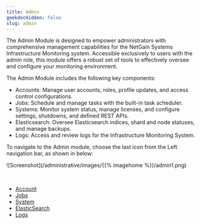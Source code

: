 ```yaml
---
title: Admin
geekdocHidden: false
slug: admin
---
```



The Admin Module is designed to empower administrators with comprehensive management capabilities for the NetGain Systems Infrastructure Monitoring system. Accessible exclusively to users with the admin role, this module offers a robust set of tools to effectively oversee and configure your monitoring environment.

The Admin Module includes the following key components:

* Accounts: Manage user accounts, roles, profile updates, and access control configurations.
* Jobs: Schedule and manage tasks with the built-in task scheduler.
* Systems: Monitor system status, manage licenses, and configure settings, shutdowns, and defined REST APIs.
* Elasticsearch: Oversee Elasticsearch indices, shard and node statuses, and manage backups.
* Logs: Access and review logs for the Infrastructure Monitoring System.

To navigate to the Admin module, choose the last icon from the Left navigation bar, as shown in below:

![Screenshot](/administrative/images/{{% imagehome %}}/admin1.png)

&nbsp;

* <a href="/administrative/admin/accounts/">Account</a>
* <a href="/administrative/admin/jobs/">Jobs</a>
* <a href="/administrative/admin/system/">System</a>
* <a href="/administrative/admin/elasticsearch/">ElasticSearch</a>
* <a href="/administrative/admin/logs/">Logs</a>
